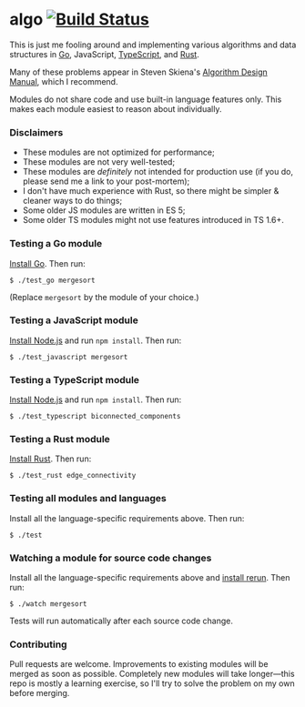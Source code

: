 # algo [![Build Status](https://travis-ci.org/peferron/algo.svg?branch=master)](https://travis-ci.org/peferron/algo)

This is just me fooling around and implementing various algorithms and data structures in [Go](http://golang.org), JavaScript, [TypeScript](http://www.typescriptlang.org), and [Rust](http://www.rust-lang.org).

Many of these problems appear in Steven Skiena's [Algorithm Design Manual](http://www.amazon.com/Algorithm-Design-Manual-Steven-Skiena/dp/1849967202), which I recommend.

Modules do not share code and use built-in language features only. This makes each module easiest to reason about individually.

### Disclaimers

- These modules are not optimized for performance;
- These modules are not very well-tested;
- These modules are *definitely* not intended for production use (if you do, please send me a link to your post-mortem);
- I don't have much experience with Rust, so there might be simpler & cleaner ways to do things;
- Some older JS modules are written in ES 5;
- Some older TS modules might not use features introduced in TS 1.6+.

### Testing a Go module

[Install Go](http://golang.org/doc/install). Then run:

```shell
$ ./test_go mergesort
```

(Replace `mergesort` by the module of your choice.)

### Testing a JavaScript module

[Install Node.js](http://nodejs.org) and run `npm install`. Then run:

```shell
$ ./test_javascript mergesort
```

### Testing a TypeScript module

[Install Node.js](http://nodejs.org) and run `npm install`. Then run:

```shell
$ ./test_typescript biconnected_components
```

### Testing a Rust module

[Install Rust](http://www.rust-lang.org). Then run:

```shell
$ ./test_rust edge_connectivity
```

### Testing all modules and languages

Install all the language-specific requirements above. Then run:

```shell
$ ./test
```

### Watching a module for source code changes

Install all the language-specific requirements above and [install rerun](https://github.com/alexch/rerun). Then run:

```shell
$ ./watch mergesort
```
Tests will run automatically after each source code change.

### Contributing

Pull requests are welcome. Improvements to existing modules will be merged as soon as possible. Completely new modules will take longer—this repo is mostly a learning exercise, so I'll try to solve the problem on my own before merging.
